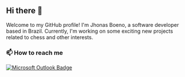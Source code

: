 ## Hi there &#x1F44B;

Welcome to my GitHub profile! I'm Jhonas Boeno, a software developer based in Brazil. Currently, I'm working on some exciting new projects related to chess and other interests.

### &#x1F4EB; How to reach me

[![Microsoft Outlook Badge](https://img.shields.io/badge/Microsoft_Outlook-0078D4?style=flat&logo=microsoft-outlook&logoColor=white)](mailto:jhonas_boeno@outlook.com)
